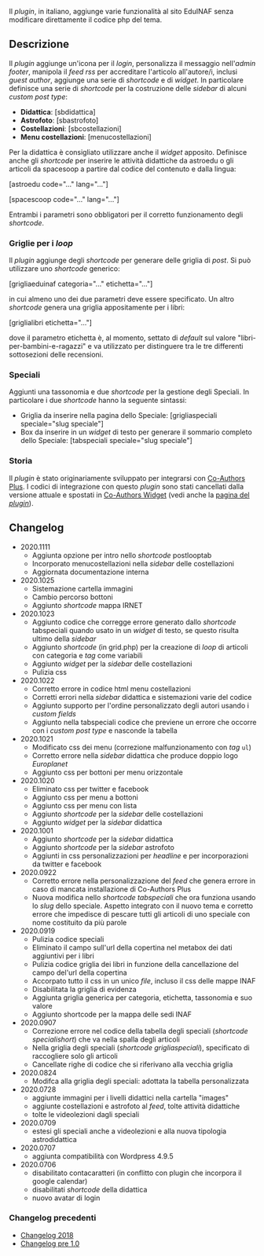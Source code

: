 Il *plugin*, in italiano, aggiunge varie funzionalità al sito EduINAF senza modificare direttamente il codice php del tema.

## Descrizione

Il *plugin* aggiunge un'icona per il *login*, personalizza il messaggio nell'*admin footer*, manipola il *feed rss* per accreditare l'articolo all'autore/i, inclusi *guest author*, aggiunge una serie di *shortcode* e di *widget*.
In particolare definisce una serie di *shortcode* per la costruzione delle *sidebar* di alcuni *custom post type*:

* **Didattica**: [sbdidattica]
* **Astrofoto**: [sbastrofoto]
* **Costellazioni**: [sbcostellazioni]
* **Menu costellazioni**: [menucostellazioni]

Per la didattica è consigliato utilizzare anche il *widget* apposito.
Definisce anche gli *shortcode* per inserire le attività didattiche da astroedu o gli articoli da spacesoop a partire dal codice del contenuto e dalla lingua:

[astroedu code="..." lang="..."]

[spacescoop code="..." lang="..."]

Entrambi i parametri sono obbligatori per il corretto funzionamento degli *shortcode*.

### Griglie per i *loop*

Il *plugin* aggiunge degli *shortcode* per generare delle griglia di *post*. Si può utilizzare uno *shortcode* generico:

[grigliaeduinaf categoria="..." etichetta="..."]

in cui almeno uno dei due parametri deve essere specificato.
Un altro *shortcode* genera una griglia appositamente per i libri:

[griglialibri etichetta="..."]

dove il parametro etichetta è, al momento, settato di *default* sul valore "libri-per-bambini-e-ragazzi" e va utilizzato per distinguere tra le tre differenti sottosezioni delle recensioni.

### Speciali

Aggiunti una tassonomia e due *shortcode* per la gestione degli Speciali. In particolare i due *shortcode* hanno la seguente sintassi:

* Griglia da inserire nella pagina dello Speciale: [grigliaspeciali speciale="slug speciale"]
* Box da inserire in un *widget* di testo per generare il sommario completo dello Speciale: [tabspeciali speciale="slug speciale"]

### Storia

Il *plugin* è stato originariamente sviluppato per integrarsi con [Co-Authors Plus](https://wordpress.org/plugins/co-authors-plus/). I codici di integrazione con questo *plugin* sono stati cancellati dalla versione attuale e spostati in [Co-Authors Widget](https://wordpress.org/plugins/widget-for-co-authors/) (vedi anche la [pagina del *plugin*](https://ulaulaman.github.io/widget-for-co-authors/)).

## Changelog
* 2020.1111
  * Aggiunta opzione per intro nello *shortcode* postlooptab
  * Incorporato menucostellazioni nella *sidebar* delle costellazioni
  * Aggiornata documentazione interna
* 2020.1025
  * Sistemazione cartella immagini
  * Cambio percorso bottoni
  * Aggiunto *shortcode* mappa IRNET
* 2020.1023
  * Aggiunto codice che corregge errore generato dallo *shortcode* tabspeciali quando usato in un *widget* di testo, se questo risulta ultimo della *sidebar*
  * Aggiunto *shortcode* (in grid.php) per la creazione di *loop* di articoli con categoria e *tag* come variabili
  * Aggiunto *widget* per la *sidebar* delle costellazioni
  * Pulizia css
* 2020.1022
  * Corretto errore in codice html menu costellazioni
  * Corretti errori nella *sidebar* didattica e sistemazioni varie del codice
  * Aggiunto supporto per l'ordine personalizzato degli autori usando i *custom fields*
  * Aggiunto nella tabspeciali codice che previene un errore che occorre con i *custom post type* e nasconde la tabella
* 2020.1021
  * Modificato css dei menu (correzione malfunzionamento con *tag* <code>ul</code>)
  * Corretto errore nella *sidebar* didattica che produce doppio logo *Europlanet*
  * Aggiunto css per bottoni per menu orizzontale
* 2020.1020
  * Eliminato css per twitter e facebook
  * Aggiunto css per menu a bottoni
  * Aggiunto css per menu con lista
  * Aggiunto *shortcode* per la *sidebar* delle costellazioni
  * Aggiunto *widget* per la *sidebar* didattica
* 2020.1001
  * Aggiunto *shortcode* per la *sidebar* didattica
  * Aggiunto *shortcode* per la *sidebar* astrofoto
  * Aggiunti in css personalizzazioni per *headline* e per incorporazioni da twitter e facebook
* 2020.0922
  * Corretto errore nella personalizzazione del *feed* che genera errore in caso di mancata installazione di Co-Authors Plus
  * Nuova modifica nello *shortcode tabspeciali* che ora funziona usando lo *slug* dello speciale. Aspetto integrato con il nuovo tema e corretto errore che impedisce di pescare tutti gli articoli di uno speciale con nome costituito da più parole
* 2020.0919
  * Pulizia codice speciali
  * Eliminato il campo sull'url della copertina nel metabox dei dati aggiuntivi per i libri
  * Pulizia codice griglia dei libri in funzione della cancellazione del campo del'url della copertina
  * Accorpato tutto il css in un unico *file*, incluso il css delle mappe INAF
  * Disabilitata la griglia di evidenza
  * Aggiunta griglia generica per categoria, etichetta, tassonomia e suo valore
  * Aggiunto shortcode per la mappa delle sedi INAF
* 2020.0907
  * Correzione errore nel codice della tabella degli speciali (*shortcode specialishort*) che va nella spalla degli articoli
  * Nella griglia degli speciali (*shortcode grigliaspeciali*), specificato di raccogliere solo gli articoli
  * Cancellate righe di codice che si riferivano alla vecchia griglia
* 2020.0824
  * Modifca alla griglia degli speciali: adottata la tabella personalizzata
* 2020.0728
  * aggiunte immagini per i livelli didattici nella cartella "images"
  * aggiunte costellazioni e astrofoto al *feed*, tolte attività didattiche
  * tolte le videolezioni dagli speciali
* 2020.0709
  * estesi gli speciali anche a videolezioni e alla nuova tipologia astrodidattica
* 2020.0707
  * aggiunta compatibilità con Wordpress 4.9.5
* 2020.0706
  * disabilitato contacaratteri (in conflitto con plugin che incorpora il google calendar)
  * disabilitati *shortcode* della didattica
  * nuovo avatar di login

### Changelog precedenti

* [Changelog 2018](https://github.com/ulaulaman/eduinaf/blob/master/changelog2018.md)
* [Changelog pre 1.0](https://github.com/ulaulaman/eduinaf/blob/master/changelog01.md)